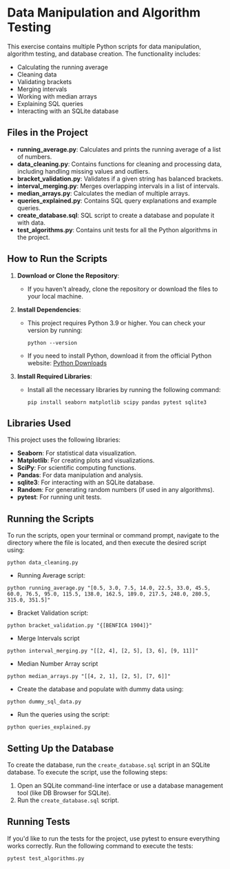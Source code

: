 # Data Manipulation and Algorithm Testing

This exercise contains multiple Python scripts for data manipulation, algorithm testing, and database creation. The functionality includes:

- Calculating the running average
- Cleaning data
- Validating brackets
- Merging intervals
- Working with median arrays
- Explaining SQL queries
- Interacting with an SQLite database

## Files in the Project

- **running_average.py**: Calculates and prints the running average of a list of numbers.
- **data_cleaning.py**: Contains functions for cleaning and processing data, including handling missing values and outliers.
- **bracket_validation.py**: Validates if a given string has balanced brackets.
- **interval_merging.py**: Merges overlapping intervals in a list of intervals.
- **median_arrays.py**: Calculates the median of multiple arrays.
- **queries_explained.py**: Contains SQL query explanations and example queries.
- **create_database.sql**: SQL script to create a database and populate it with data.
- **test_algorithms.py**: Contains unit tests for all the Python algorithms in the project.

## How to Run the Scripts

1. **Download or Clone the Repository**:
   - If you haven't already, clone the repository or download the files to your local machine.

2. **Install Dependencies**:
   - This project requires Python 3.9 or higher. You can check your version by running:
     ```
     python --version
     ```
   - If you need to install Python, download it from the official Python website: [Python Downloads](https://www.python.org/downloads/)

3. **Install Required Libraries**:
   - Install all the necessary libraries by running the following command:
     ```
     pip install seaborn matplotlib scipy pandas pytest sqlite3
     ```

## Libraries Used

This project uses the following libraries:

- **Seaborn**: For statistical data visualization.
- **Matplotlib**: For creating plots and visualizations.
- **SciPy**: For scientific computing functions.
- **Pandas**: For data manipulation and analysis.
- **sqlite3**: For interacting with an SQLite database.
- **Random**: For generating random numbers (if used in any algorithms).
- **pytest**: For running unit tests.

## Running the Scripts

To run the scripts, open your terminal or command prompt, navigate to the directory where the file is located, and then execute the desired script using:
```
python data_cleaning.py
```

- Running Average script:
```
python running_average.py "[0.5, 3.0, 7.5, 14.0, 22.5, 33.0, 45.5, 60.0, 76.5, 95.0, 115.5, 138.0, 162.5, 189.0, 217.5, 248.0, 280.5, 315.0, 351.5]"
```

- Bracket Validation script:
```
python bracket_validation.py "{[BENFICA 1904]}"
```

- Merge Intervals script
```
python interval_merging.py "[[2, 4], [2, 5], [3, 6], [9, 11]]"
```

- Median Number Array script
```
python median_arrays.py "[[4, 2, 1], [2, 5], [7, 6]]"
```
- Create the database and populate with dummy data using:
```
python dummy_sql_data.py
```

- Run the queries using the script:
```
python queries_explained.py
```
## Setting Up the Database

To create the database, run the `create_database.sql` script in an SQLite database. To execute the script, use the following steps:

1. Open an SQLite command-line interface or use a database management tool (like DB Browser for SQLite).
2. Run the `create_database.sql` script.

## Running Tests

If you'd like to run the tests for the project, use pytest to ensure everything works correctly. Run the following command to execute the tests:
```
pytest test_algorithms.py
```